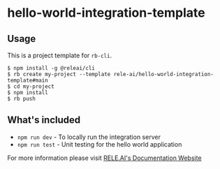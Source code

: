 # hello-world-integration-template

## Usage
This is a project template for `rb-cli`.

```shell
$ npm install -g @releai/cli
$ rb create my-project --template rele-ai/hello-world-integration-template#main
$ cd my-project
$ npm install
$ rb push
```

## What's included
* `npm run dev` - To locally run the integration server
* `npm run test` - Unit testing for the hello world application

For more information please visit [RELE.AI's Documentation Website](https://doc.rele.ai)
